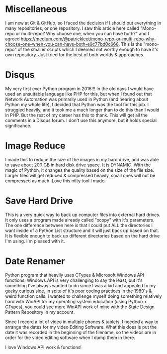 # Miscellaneous

I am new at Git & GitHub, so I faced the decision if I should put everything in many repositories, or one repository. I saw this article here called "Mono-repo or multi-repo? Why choose one, when you can have both?" and I agreed https://medium.com/@patrickleet/mono-repo-or-multi-repo-why-choose-one-when-you-can-have-both-e9c77bd0c668. This is the "mono-repo" of the smaller scripts which I deemed not worthy enough to have it's own repository. Just tried for the best of both worlds & approaches. 

# Disqus

My very first ever Python program in 2016!!! In the old days I would have used an unsuitable language like PHP for this, but when I found out that Network Automation was primarily used in Python (and hearing about Python my whole life), I decided that Python was the tool for this job. I struggled heavily, and it took me a much longer than to do this than I would in PHP. But the rest of my career has this to thank. This will get all the comments in a Disqus forum. I don't use this anymore, but it holds special significance.

# Image Reduce

I made this to reduce the size of the images in my hard drive, and was able to save about 200 GB in hard disk drive space. It is DYNAMIC. With the magic of Python, it changes the quality based on the size of the file size. Larger files will get reduced & compressed heavily, small ones will not be compressed as much. Love this nifty tool I made. 

# Save Hard Drive

This is a very quick way to back up computer files into external hard drives. It only uses a program made already called "xcopy" with it's parameters. The one difference between here is that I could put ALL the directories I want inside of a Python List structure and it will just back up based on that. It is flexible enough to back up different directories based on the hard drive I'm using. I'm pleased with it.

# Date Renamer

Python program that heavily uses CTypes & Microsoft Windows API functions. Windows API is very challenging to say the least, but it's something I've always wanted to do since I was a kid and appealed to my geeky curious side, in spite of it's poor coding practices in the 1980's & weird function calls. I wanted to challenge myself doing something relatively hard with WinAPI for my operating system education (using Python + CTypes), you could see more WinAPI work of mine with the State Design Pattern Repository in my account.

Since I record a lot of video in multiple phones & tablets, I needed a way to arrange the dates for my video Editing Software. What this does is put the date it was recorded in the beginning of the filename, so the videos are in order for the video editing software when I dump them in there.

I love Windows API work & functions!